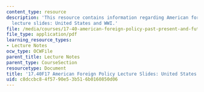 ```yaml
---
content_type: resource
description: 'This resource contains information regarding American foreign policy
  lecture slides: United States and WWI.'
file: /media/courses/17-40-american-foreign-policy-past-present-and-future-fall-2017/c8dccbc84f5790e53b516b0160850d06_MIT17_40F17_WorldWarI.pdf
file_type: application/pdf
learning_resource_types:
- Lecture Notes
ocw_type: OCWFile
parent_title: Lecture Notes
parent_type: CourseSection
resourcetype: Document
title: '17.40F17 American Foreign Policy Lecture Slides: United States and WWI'
uid: c8dccbc8-4f57-90e5-3b51-6b0160850d06
---
```

